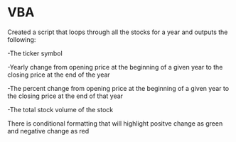 # VBA

Created a script that loops through all the stocks for a year and outputs the following:
 
 -The ticker symbol
 
 -Yearly change from opening price at the beginning of a given year to the closing price at the end of the year
 
 -The percent change from opening price at the beginning of a given year to the closing price at the end of that year
 
 -The total stock volume of the stock 
 
 There is conditional formatting that will highlight positve change as green and negative change as red
 
 
